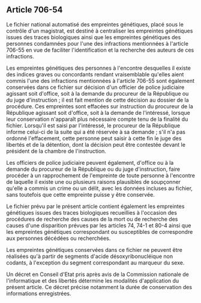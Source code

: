 Article 706-54
----
Le fichier national automatisé des empreintes génétiques, placé sous le contrôle
d'un magistrat, est destiné à centraliser les empreintes génétiques issues des
traces biologiques ainsi que les empreintes génétiques des personnes condamnées
pour l'une des infractions mentionnées à l'article 706-55 en vue de faciliter
l'identification et la recherche des auteurs de ces infractions.

Les empreintes génétiques des personnes à l'encontre desquelles il existe des
indices graves ou concordants rendant vraisemblable qu'elles aient commis l'une
des infractions mentionnées à l'article 706-55 sont également conservées dans ce
fichier sur décision d'un officier de police judiciaire agissant soit d'office,
soit à la demande du procureur de la République ou du juge d'instruction ; il
est fait mention de cette décision au dossier de la procédure. Ces empreintes
sont effacées sur instruction du procureur de la République agissant soit
d'office, soit à la demande de l'intéressé, lorsque leur conservation n'apparaît
plus nécessaire compte tenu de la finalité du fichier. Lorsqu'il est saisi par
l'intéressé, le procureur de la République informe celui-ci de la suite qui a
été réservée à sa demande ; s'il n'a pas ordonné l'effacement, cette personne
peut saisir à cette fin le juge des libertés et de la détention, dont la
décision peut être contestée devant le président de la chambre de l'instruction.

Les officiers de police judiciaire peuvent également, d'office ou à la demande
du procureur de la République ou du juge d'instruction, faire procéder à un
rapprochement de l'empreinte de toute personne à l'encontre de laquelle il
existe une ou plusieurs raisons plausibles de soupçonner qu'elle a commis un
crime ou un délit, avec les données incluses au fichier, sans toutefois que
cette empreinte puisse y être conservée.

Le fichier prévu par le présent article contient également les empreintes
génétiques issues des traces biologiques recueillies à l'occasion des procédures
de recherche des causes de la mort ou de recherche des causes d'une disparition
prévues par les articles 74, 74-1 et 80-4 ainsi que les empreintes génétiques
correspondant ou susceptibles de correspondre aux personnes décédées ou
recherchées.

Les empreintes génétiques conservées dans ce fichier ne peuvent être réalisées
qu'à partir de segments d'acide désoxyribonucléique non codants, à l'exception
du segment correspondant au marqueur du sexe.

Un décret en Conseil d'Etat pris après avis de la Commission nationale de
l'informatique et des libertés détermine les modalités d'application du présent
article. Ce décret précise notamment la durée de conservation des informations
enregistrées.
